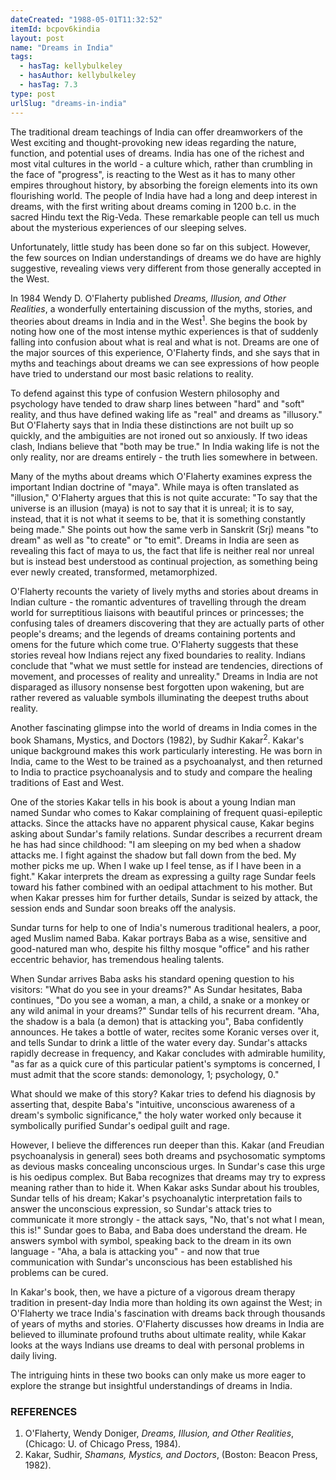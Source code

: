```yaml
---
dateCreated: "1988-05-01T11:32:52"
itemId: bcpov6kindia
layout: post
name: "Dreams in India"
tags:
  - hasTag: kellybulkeley
  - hasAuthor: kellybulkeley
  - hasTag: 7.3
type: post
urlSlug: "dreams-in-india"
---
```


The traditional dream teachings of India can offer dreamworkers of the West exciting and thought-provoking new ideas regarding the nature, function, and potential uses of dreams. India has one of the richest and most vital cultures in the world - a culture which, rather than crumbling in the face of "progress", is reacting to the West as it has to many other empires throughout history, by absorbing the foreign elements into its own flourishing world. The people of India have had a long and deep interest in dreams, with the first writing about dreams coming in 1200 b.c. in the sacred Hindu text the Rig-Veda. These remarkable people can tell us much about the mysterious experiences of our sleeping selves. 

Unfortunately, little study has been done so far on this subject. However, the few sources on Indian understandings of dreams we do have are highly suggestive, revealing views very different from those generally accepted in the West. 

In 1984 Wendy D. O'Flaherty published *Dreams, Illusion, and Other Realities*, a wonderfully entertaining discussion of the myths, stories, and theories about dreams in India and in the West<sup>1</sup>. She begins the book by noting how one of the most intense mythic experiences is that of suddenly falling into confusion about what is real and what is not. Dreams are one of the major sources of this experience, O'Flaherty finds, and she says that in myths and teachings about dreams we can see expressions of how people have tried to understand our most basic relations to reality. 

To defend against this type of confusion Western philosophy and psychology have tended to draw sharp lines between "hard" and "soft" reality, and thus have defined waking life as "real" and dreams as "illusory." But O'Flaherty says that in India these distinctions are not built up so quickly, and the ambiguities are not ironed out so anxiously. If two ideas clash, Indians believe that "both may be true." In India waking life is not the only reality, nor are dreams entirely - the truth lies somewhere in between. 

Many of the myths about dreams which O'Flaherty examines express the important Indian doctrine of "maya". While maya is often translated as "illusion," O'Flaherty argues that this is not quite accurate: "To say that the universe is an illusion (maya) is not to say that it is unreal; it is to say, instead, that it is not what it seems to be, that it is something constantly being made." She points out how the same verb in Sanskrit (Srj) means "to dream" as well as "to create" or "to emit". Dreams in India are seen as revealing this fact of maya to us, the fact that life is neither real nor unreal but is instead best understood as continual projection, as something being ever newly created, transformed, metamorphized. 

O'Flaherty recounts the variety of lively myths and stories about dreams in Indian culture - the romantic adventures of travelling through the dream world for surreptitious liaisons with beautiful princes or princesses; the confusing tales of dreamers discovering that they are actually parts of other people's dreams; and the legends of dreams containing portents and omens for the future which come true. O'Flaherty suggests that these stories reveal how Indians reject any fixed boundaries to reality. Indians conclude that "what we must settle for instead are tendencies, directions of movement, and processes of reality and unreality." Dreams in India are not disparaged as illusory nonsense best forgotten upon wakening, but are rather revered as valuable symbols illuminating the deepest truths about reality. 

Another fascinating glimpse into the world of dreams in India comes in the book Shamans, Mystics, and Doctors (1982), by Sudhir Kakar<sup>2</sup>. Kakar's unique background makes this work particularly interesting. He was born in India, came to the West to be trained as a psychoanalyst, and then returned to India to practice psychoanalysis and to study and compare the healing traditions of East and West.

One of the stories Kakar tells in his book is about a young Indian man named Sundar who comes to Kakar complaining of frequent quasi-epileptic attacks. Since the attacks have no apparent physical cause, Kakar begins asking about Sundar's family relations. Sundar describes a recurrent dream he has had since childhood: "I am sleeping on my bed when a shadow attacks me. I fight against the shadow but fall down from the bed. My mother picks me up. When I wake up I feel tense, as if I have been in a fight." Kakar interprets the dream as expressing a guilty rage Sundar feels toward his father combined with an oedipal attachment to his mother. But when Kakar presses him for further details, Sundar is seized by attack, the session ends and Sundar soon breaks off the analysis. 

Sundar turns for help to one of India's numerous traditional healers, a poor, aged Muslim named Baba. Kakar portrays Baba as a wise, sensitive and good-natured man who, despite his filthy mosque "office" and his rather eccentric behavior, has tremendous healing talents. 

When Sundar arrives Baba asks his standard opening question to his visitors: "What do you see in your dreams?" As Sundar hesitates, Baba continues, "Do you see a woman, a man, a child, a snake or a monkey or any wild animal in your dreams?" Sundar tells of his recurrent dream. "Aha, the shadow is a bala (a demon) that is attacking you", Baba confidently announces. He takes a bottle of water, recites some Koranic verses over it, and tells Sundar to drink a little of the water every day. Sundar's attacks rapidly decrease in frequency, and Kakar concludes with admirable humility, "as far as a quick cure of this particular patient's symptoms is concerned, I must admit that the score stands: demonology, 1; psychology, 0." 

What should we make of this story? Kakar tries to defend his diagnosis by asserting that, despite Baba's "intuitive, unconscious awareness of a dream's symbolic significance," the holy water worked only because it symbolically purified Sundar's oedipal guilt and rage. 

However, I believe the differences run deeper than this. Kakar (and Freudian psychoanalysis in general) sees both dreams and psychosomatic symptoms as devious masks concealing unconscious urges. In Sundar's case this urge is his oedipus complex. But Baba recognizes that dreams may try to express meaning rather than to hide it. When Kakar asks Sundar about his troubles, Sundar tells of his dream; Kakar's psychoanalytic interpretation fails to answer the unconscious expression, so Sundar's attack tries to communicate it more strongly - the attack says, "No, that's not what I mean, this is!" Sundar goes to Baba, and Baba does understand the dream. He answers symbol with symbol, speaking back to the dream in its own language - "Aha, a bala is attacking you" - and now that true communication with Sundar's unconscious has been established his problems can be cured. 

In Kakar's book, then, we have a picture of a vigorous dream therapy tradition in present-day India more than holding its own against the West; in O'Flaherty we trace India's fascination with dreams back through thousands of years of myths and stories. O'Flaherty discusses how dreams in India are believed to illuminate profound truths about ultimate reality, while Kakar looks at the ways Indians use dreams to deal with personal problems in daily living. 

The intriguing hints in these two books can only make us more eager to explore the strange but insightful understandings of dreams in India. 

### REFERENCES 

1. O'Flaherty, Wendy Doniger, *Dreams, Illusion, and Other Realities*, (Chicago: U. of Chicago Press, 1984). 
2. Kakar, Sudhir, *Shamans, Mystics, and Doctors*, (Boston: Beacon Press, 1982).